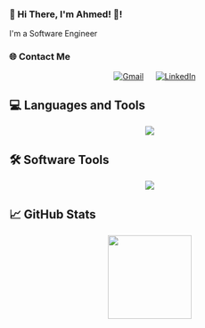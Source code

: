 ### 💫 Hi There, I'm Ahmed! 👋!

I'm a Software Engineer

### 🌐 Contact Me

<p align="center">
&emsp;
<a href="mailto:ahmedmhgazy1@gmail.com
"><img img src="https://img.shields.io/badge/Gmail-EA4335?style=flat&logo=gmail&logoColor=white" alt="Gmail"/></a>
&emsp;
<a href="https://www.linkedin.com/in/ahmed-mohamed-8aa590265"><img src="https://img.shields.io/badge/LinkedIn-0A66C2?style=flat&logo=linkedin&logoColor=white" alt="LinkedIn"/></a>

</p>

## 💻 Languages and Tools

<p align="center">
    	<img src="https://skillicons.dev/icons?i=html,css,js,ts,bootstrap,
angular,firebase,react,python,java,c,cpp,cs,scala,nodejs,express,mysql,docker&=8" />
</p>

## 🛠️ Software Tools

<p align="center">
    	<img src="https://skillicons.dev/icons?i=html,css,js,ts,bootstrap,
angular,firebase,react,python,java,c,cpp,cs,scala,nodejs,express,mysql,docker&=8" />
</p>

## 📈 GitHub Stats

<p align="center">
 <img height="150em" src="https://github-readme-stats-eight-theta.vercel.app/api/top-langs/?username=ahmedhgazy&theme=react&layout=compact"/>
</a> 
</p>
